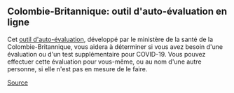 ## Colombie-Britannique: outil d'auto-évaluation en ligne

Cet [outil d'auto-évaluation](https://covid19.thrive.health/), développé par le ministère de la santé de la Colombie-Britannique, vous aidera à déterminer si vous avez besoin d'une évaluation ou d'un test supplémentaire pour COVID-19. Vous pouvez effectuer cette évaluation pour vous-même, ou au nom d'une autre personne, si elle n'est pas en mesure de le faire.

[Source](http://covid-19.bccdc.ca/)
